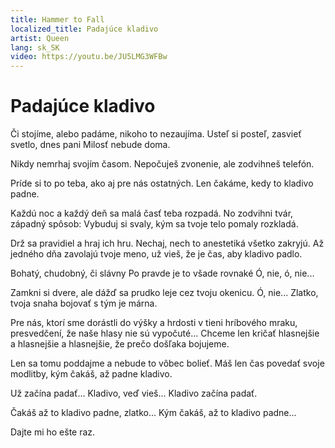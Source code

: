 ```yaml
---
title: Hammer to Fall
localized_title: Padajúce kladivo
artist: Queen
lang: sk_SK
video: https://youtu.be/JU5LMG3WFBw
---
```


# Padajúce kladivo

Či stojíme, alebo padáme,
nikoho to nezaujíma.
Usteľ si posteľ, zasvieť svetlo,
dnes pani Milosť nebude doma.

Nikdy nemrhaj svojím časom.
Nepočuješ zvonenie,
ale zodvihneš telefón.

Príde si to po teba,
ako aj pre nás ostatných.
Len čakáme, kedy to kladivo padne.

Každú noc a každý deň
sa malá časť teba rozpadá.
No zodvihni tvár, západný spôsob:
Vybuduj si svaly, kým sa tvoje telo
pomaly rozkladá.

Drž sa pravidiel a hraj ich hru.
Nechaj, nech to anestetiká všetko zakryjú.
Až jedného dňa zavolajú tvoje meno,
už vieš, že je čas, aby kladivo padlo.

Bohatý, chudobný, či slávny
Po pravde je to všade rovnaké
Ó, nie, ó, nie...

Zamkni si dvere, ale dážď sa prudko leje
cez tvoju okenicu. Ó, nie...
Zlatko, tvoja snaha bojovať s tým je márna.

Pre nás, ktorí sme dorástli do výšky a hrdosti
v tieni hríbového mraku,
presvedčení, že naše hlasy nie sú vypočuté...
Chceme len kričať hlasnejšie a hlasnejšie
a hlasnejšie, že prečo došľaka bojujeme.

Len sa tomu poddajme a nebude to vôbec bolieť.
Máš len čas povedať svoje modlitby,
kým čakáš, až padne kladivo.

Už začína padať...
Kladivo, veď vieš...
Kladivo začína padať.

Čakáš až to kladivo padne, zlatko...
Kým čakáš, až to kladivo padne...

Dajte mi ho ešte raz.
